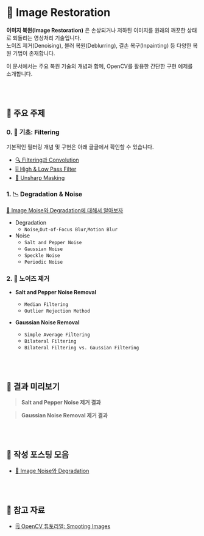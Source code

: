 # 🧼 Image Restoration

**이미지 복원(Image Restoration)** 은 손상되거나 저하된 이미지를 원래의 깨끗한 상태로 되돌리는 영상처리 기술입니다.  
노이즈 제거(Denoising), 블러 복원(Deblurring), 결손 복구(Inpainting) 등 다양한 복원 기법이 존재합니다.

이 문서에서는 주요 복원 기술의 개념과 함께, OpenCV를 활용한 간단한 구현 예제를 소개합니다.

<br><br>
## 📂 주요 주제

### 0. 🧱 기초: Filtering  
기본적인 필터링 개념 및 구현은 아래 글글에서 확인할 수 있습니다.  
- [🔍 Filtering과 Convolution](https://he-kate1130.tistory.com/139)  
- [🎚️ High & Low Pass Filter](https://he-kate1130.tistory.com/140)
- [🤺 Unsharp Masking](https://he-kate1130.tistory.com/141)

### 1. 📉 Degradation & Noise
[🔗 Image Moise와 Degradation에 대해서 알아보자](https://he-kate1130.tistory.com/142)
- Degradation
    - `Noise`,`Out-of-Focus Blur`,`Motion Blur`
- Noise
    - `Salt and Pepper Noise`
    - `Gaussian Noise`
    - `Speckle Noise`
    - `Periodic Noise`

### 2. 🧪 노이즈 제거 
- **Salt and Pepper Noise Removal**  
  - `Median Filtering`
  - `Outlier Rejection Method`

- **Gaussian Noise Removal**  
  - `Simple Average Filtering`
  - `Bilateral Filtering`
  - `Bilateral Filtering vs. Gaussian Filtering`


<br><br>
## 📌 결과 미리보기
> **Salt and Pepper Noise 제거 결과**

> **Gaussian Noise Removal 제거 결과**


<br><br>
## 🔗 작성 포스팅 모음
- [🔗 Image Noise와 Degradation](https://he-kate1130.tistory.com/142)

<br><br>
## 📖 참고 자료
- [🗒️ OpenCV 튜토리얼: Smooting Images](https://docs.opencv.org/4.11.0/dc/dd3/tutorial_gausian_median_blur_bilateral_filter.html)

